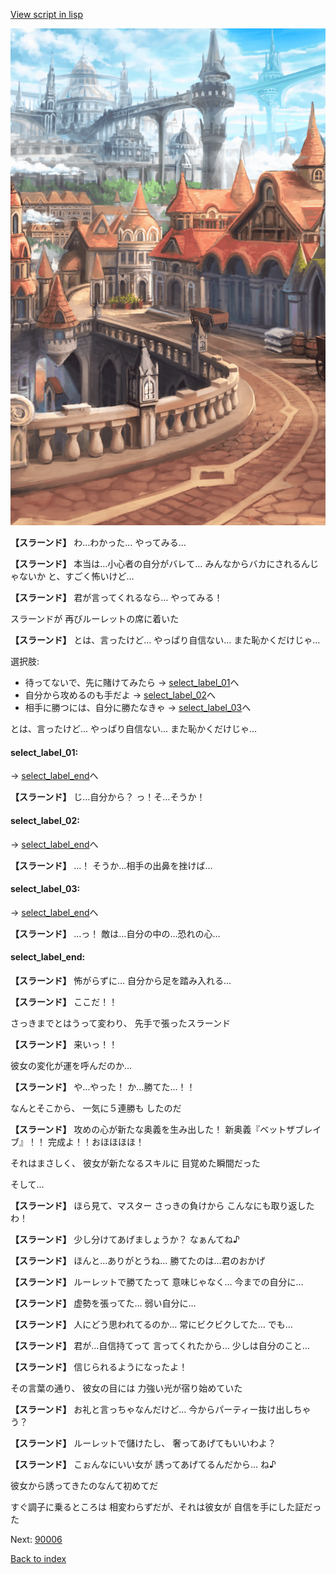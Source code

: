 [View script in lisp](../scripts/20122203.txt)

![town.png](../images/backgrounds/town.png)

**【スラーンド】**
わ…わかった…
やってみる…

**【スラーンド】**
本当は…小心者の自分がバレて…
みんなからバカにされるんじゃないか
と、すごく怖いけど…

**【スラーンド】**
君が言ってくれるなら…
やってみる！

スラーンドが
再びルーレットの席に着いた

**【スラーンド】**
とは、言ったけど…
やっぱり自信ない…
また恥かくだけじゃ…

選択肢:
- 待ってないで、先に賭けてみたら → [select_label_01](#select_label_01)へ
- 自分から攻めるのも手だよ → [select_label_02](#select_label_02)へ
- 相手に勝つには、自分に勝たなきゃ → [select_label_03](#select_label_03)へ

とは、言ったけど…
やっぱり自信ない…
また恥かくだけじゃ…

#### select_label_01:
 → [select_label_end](#select_label_end)へ

**【スラーンド】**
じ…自分から？
っ！そ…そうか！

#### select_label_02:
 → [select_label_end](#select_label_end)へ

**【スラーンド】**
…！
そうか…相手の出鼻を挫けば…

#### select_label_03:
 → [select_label_end](#select_label_end)へ

**【スラーンド】**
…っ！
敵は…自分の中の…恐れの心…

#### select_label_end:

**【スラーンド】**
怖がらずに…
自分から足を踏み入れる…

**【スラーンド】**
ここだ！！

さっきまでとはうって変わり、
先手で張ったスラーンド

**【スラーンド】**
来いっ！！

彼女の変化が運を呼んだのか…

**【スラーンド】**
や…やった！
か…勝てた…！！

なんとそこから、
一気に５連勝も
したのだ

**【スラーンド】**
攻めの心が新たな奥義を生み出した！
新奥義『ベットザブレイブ』！！
完成よ！！おほほほほ！

それはまさしく、
彼女が新たなるスキルに
目覚めた瞬間だった

そして…

**【スラーンド】**
ほら見て、マスター
さっきの負けから
こんなにも取り返したわ！

**【スラーンド】**
少し分けてあげましょうか？
なぁんてね♪

**【スラーンド】**
ほんと…ありがとうね…
勝てたのは…君のおかげ

**【スラーンド】**
ルーレットで勝てたって
意味じゃなく…
今までの自分に…

**【スラーンド】**
虚勢を張ってた…
弱い自分に…

**【スラーンド】**
人にどう思われてるのか…
常にビクビクしてた…
でも…

**【スラーンド】**
君が…自信持てって
言ってくれたから…
少しは自分のこと…

**【スラーンド】**
信じられるようになったよ！

その言葉の通り、
彼女の目には
力強い光が宿り始めていた

**【スラーンド】**
お礼と言っちゃなんだけど…
今からパーティー抜け出しちゃう？

**【スラーンド】**
ルーレットで儲けたし、
奢ってあげてもいいわよ？

**【スラーンド】**
こぉんなにいい女が
誘ってあげてるんだから…
ね♪

彼女から誘ってきたのなんて初めてだ

すぐ調子に乗るところは
相変わらずだが、それは彼女が
自信を手にした証だった


Next: [90006](90006.md)

[Back to index](index.md)
